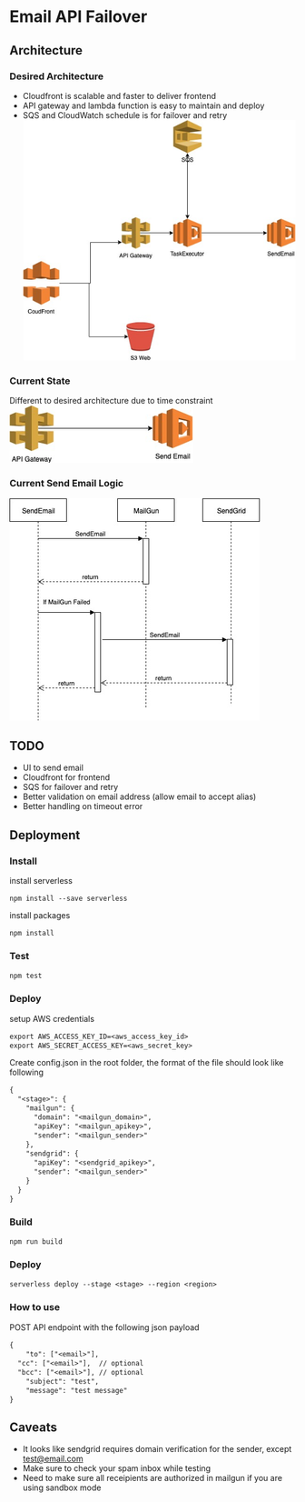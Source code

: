 # Email API Failover

## Architecture

### Desired Architecture
* Cloudfront is scalable and faster to deliver frontend
* API gateway and lambda function is easy to maintain and deploy
* SQS and CloudWatch schedule is for failover and retry
![Desired Architecture](/images/desired-architecture.jpg)

### Current State
Different to desired architecture due to time constraint
![Current State](/images/current-state.jpg)

### Current Send Email Logic
![Send Email Logic](/images/send-email-logic.jpg)

## TODO
* UI to send email
* Cloudfront for frontend
* SQS for failover and retry
* Better validation on email address (allow email to accept alias)
* Better handling on timeout error

## Deployment
### Install
install serverless
```
npm install --save serverless
```

install packages
```
npm install
```

### Test
```
npm test
```

### Deploy

setup AWS credentials
```
export AWS_ACCESS_KEY_ID=<aws_access_key_id>
export AWS_SECRET_ACCESS_KEY=<aws_secret_key>
```

Create config.json in the root folder, the format of the file should look like following
```
{
  "<stage>": {
    "mailgun": {
      "domain": "<mailgun_domain>",
      "apiKey": "<mailgun_apikey>",
      "sender": "<mailgun_sender>"
    },
    "sendgrid": {
      "apiKey": "<sendgrid_apikey>",
      "sender": "<mailgun_sender>"
    }
  }
}

```

### Build
```
npm run build
```

### Deploy
```
serverless deploy --stage <stage> --region <region>
```

### How to use
POST API endpoint with the following json payload
```
{
	"to": ["<email>"],
  "cc": ["<email>"],  // optional
  "bcc": ["<email>"], // optional
	"subject": "test",
	"message": "test message"
}
```


## Caveats
* It looks like sendgrid requires domain verification for the sender, except test@email.com
* Make sure to check your spam inbox while testing
* Need to make sure all receipients are authorized in mailgun if you are using sandbox mode